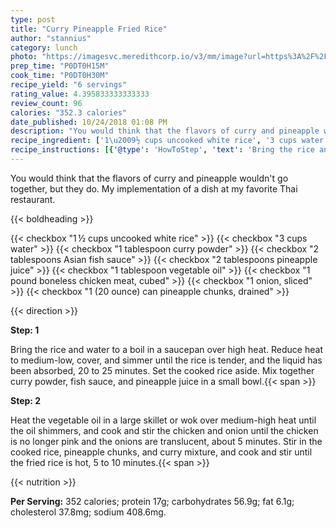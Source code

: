 ```yaml
---
type: post
title: "Curry Pineapple Fried Rice"
author: "stannius"
category: lunch
photo: "https://imagesvc.meredithcorp.io/v3/mm/image?url=https%3A%2F%2Fimages.media-allrecipes.com%2Fuserphotos%2F2525483.jpg"
prep_time: "P0DT0H15M"
cook_time: "P0DT0H30M"
recipe_yield: "6 servings"
rating_value: 4.395833333333333
review_count: 96
calories: "352.3 calories"
date_published: 10/24/2018 01:08 PM
description: "You would think that the flavors of curry and pineapple wouldn't go together, but they do. My implementation of a dish at my favorite Thai restaurant."
recipe_ingredient: ['1\u2009½ cups uncooked white rice', '3 cups water', '1 tablespoon curry powder', '2 tablespoons Asian fish sauce', '2 tablespoons pineapple juice', '1 tablespoon vegetable oil', '1 pound boneless chicken meat, cubed', '1 onion, sliced', '1 (20 ounce) can pineapple chunks, drained']
recipe_instructions: [{'@type': 'HowToStep', 'text': 'Bring the rice and water to a boil in a saucepan over high heat. Reduce heat to medium-low, cover, and simmer until the rice is tender, and the liquid has been absorbed, 20 to 25 minutes. Set the cooked rice aside. Mix together curry powder, fish sauce, and pineapple juice in a small bowl.\n'}, {'@type': 'HowToStep', 'text': 'Heat the vegetable oil in a large skillet or wok over medium-high heat until the oil shimmers, and cook and stir the chicken and onion until the chicken is no longer pink and the onions are translucent, about 5 minutes. Stir in the cooked rice, pineapple chunks, and curry mixture, and cook and stir until the fried rice is hot, 5 to 10 minutes.\n'}]
---
```


You would think that the flavors of curry and pineapple wouldn't go together, but they do. My implementation of a dish at my favorite Thai restaurant. 

{{< boldheading >}}

{{< checkbox "1 ½ cups uncooked white rice" >}}
{{< checkbox "3 cups water" >}}
{{< checkbox "1 tablespoon curry powder" >}}
{{< checkbox "2 tablespoons Asian fish sauce" >}}
{{< checkbox "2 tablespoons pineapple juice" >}}
{{< checkbox "1 tablespoon vegetable oil" >}}
{{< checkbox "1 pound boneless chicken meat, cubed" >}}
{{< checkbox "1  onion, sliced" >}}
{{< checkbox "1 (20 ounce) can pineapple chunks, drained" >}}


{{< direction >}}

**Step: 1**

Bring the rice and water to a boil in a saucepan over high heat. Reduce heat to medium-low, cover, and simmer until the rice is tender, and the liquid has been absorbed, 20 to 25 minutes. Set the cooked rice aside. Mix together curry powder, fish sauce, and pineapple juice in a small bowl.{{< span >}}

**Step: 2**

Heat the vegetable oil in a large skillet or wok over medium-high heat until the oil shimmers, and cook and stir the chicken and onion until the chicken is no longer pink and the onions are translucent, about 5 minutes. Stir in the cooked rice, pineapple chunks, and curry mixture, and cook and stir until the fried rice is hot, 5 to 10 minutes.{{< span >}}

{{< nutrition >}}

**Per Serving:** 352 calories; protein 17g; carbohydrates 56.9g; fat 6.1g; cholesterol 37.8mg; sodium 408.6mg.